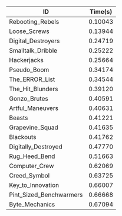 |ID|Time(s)|
|-|-|
|Rebooting_Rebels|0.10043|
|Loose_Screws|0.13944|
|Digital_Destroyers|0.24719|
|Smalltalk_Dribble|0.25222|
|Hackerjacks|0.25664|
|Pseudo_Boom|0.34174|
|The_ERROR_List|0.34544|
|The_Hit_Blunders|0.39120|
|Gonzo_Brutes|0.40591|
|Artful_Maneuvers|0.40631|
|Beasts|0.41221|
|Grapevine_Squad|0.41635|
|Blackouts|0.41762|
|Digitally_Destroyed|0.47770|
|Rug_Heed_Bend|0.51663|
|Computer_Crew|0.62069|
|Creed_Symbol|0.63725|
|Key_to_Innovation|0.66007|
|Pint_Sized_Benchwarmers|0.66668|
|Byte_Mechanics|0.67094|
